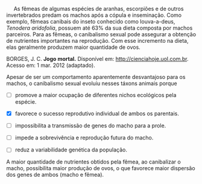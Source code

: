 

     As fêmeas de algumas espécies de aranhas, escorpiões e de outros invertebrados predam os machos após a cópula e inseminação. Como exemplo, fêmeas canibais do inseto conhecido como louva-a-deus, *Tenodera aridofolia*, possuem até 63% da sua dieta composta por machos parceiros. Para as fêmeas, o canibalismo sexual pode assegurar a obtenção de nutrientes importantes na reprodução. Com esse incremento na dieta, elas geralmente produzem maior quantidade de ovos.

BORGES, J. C. **Jogo mortal.** Disponível em: http://cienciahoje.uol.com.br. Acesso em: 1 mar. 2012 (adaptado).

Apesar de ser um comportamento aparentemente desvantajoso para os machos, o canibalismo sexual evoluiu nesses táxons animais porque



- [ ] promove a maior ocupação de diferentes nichos ecológicos pela espécie.
- [x] favorece o sucesso reprodutivo individual de ambos os parentais.
- [ ] impossibilita a transmissão de genes do macho para a prole.
- [ ] impede a sobrevivência e reprodução futura do macho.
- [ ] reduz a variabilidade genética da população.


A maior quantidade de nutrientes obtidos pela fêmea, ao canibalizar o macho, possibilita maior produção de ovos, o que favorece maior dispersão dos genes de ambos (macho e fêmea).

        